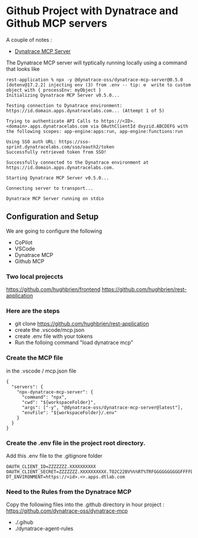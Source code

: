 # Github Project with Dynatrace and Github MCP servers  

A couple of notes : 

- [Dynatrace MCP Server ](https://github.com/dynatrace-oss/dynatrace-mcp)

The Dynatrace MCP server will typtically running locally using a command that looks like 

```
rest-application % npx -y @dynatrace-oss/dynatrace-mcp-server@0.5.0
[dotenv@17.2.2] injecting env (3) from .env -- tip: ⚙️  write to custom object with { processEnv: myObject }
Initializing Dynatrace MCP Server v0.5.0...

Testing connection to Dynatrace environment: https://id.domain.apps.dynatracelabs.com... (Attempt 1 of 5)

Trying to authenticate API Calls to https://<ID>.<domain>.apps.dynatracelabs.com via OAuthClientId dxyzid.ABCDEFG with the following scopes: app-engine:apps:run, app-engine:functions:run

Using SSO auth URL: https://sso-sprint.dynatracelabs.com/sso/oauth2/token
Successfully retrieved token from SSO!

Successfully connected to the Dynatrace environment at https://id.domain.apps.dynatracelabs.com.

Starting Dynatrace MCP Server v0.5.0...

Connecting server to transport...

Dynatrace MCP Server running on stdio

```


## Configuration and Setup 

We are going to configure the following 
- CoPilot 
- VSCode 
- Dynatrace MCP 
- Github MCP  

### Two local projeccts
https://github.com/hughbrien/frontend
https://github.com/hughbrien/rest-application

### Here are the steps 

- git clone https://github.com/hughbrien/rest-application
- create the .vscode/mcp.json
- create .env file with your tokens
- Run the folloing command "load dynatrace mcp"

### Create the MCP file 
in the .vscode / mcp.json file 
```
{
  "servers": {
    "npx-dynatrace-mcp-server": {
      "command": "npx",
      "cwd": "${workspaceFolder}",
      "args": ["-y", "@dynatrace-oss/dynatrace-mcp-server@latest"],
      "envFile": "${workspaceFolder}/.env"
    }
  }
}

```

### Create the .env file in the project root directory.  
Add this .env file to the .gitignore folder

```
OAUTH_CLIENT_ID=ZZZZZZZ.XXXXXXXXXX
OAUTH_CLIENT_SECRET=ZZZZZZZ.XXXXXXXXXX.TO2C22BV%%%RT%TRFGGGGGGGGGGFFFFDDDDFDDFFFFFFK
DT_ENVIRONMENT=https://<id>.<>.apps.dtlab.com
```

### Need to the Rules from the Dynatrace MCP 
Copy the following files into the .github directory  in hour project : 
https://github.com/dynatrace-oss/dynatrace-mcp

- ./.gihub 
- ./dynatrace-agent-rules

